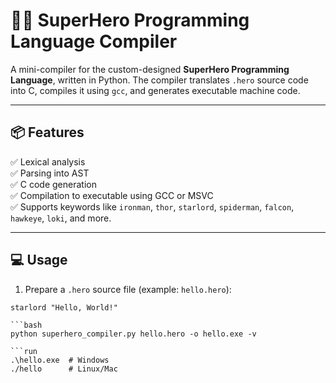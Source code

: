 # 🦸‍♂️ SuperHero Programming Language Compiler

A mini-compiler for the custom-designed **SuperHero Programming Language**, written in Python. The compiler translates `.hero` source code into C, compiles it using `gcc`, and generates executable machine code.

---

## 📦 Features

✅ Lexical analysis  
✅ Parsing into AST  
✅ C code generation  
✅ Compilation to executable using GCC or MSVC  
✅ Supports keywords like `ironman`, `thor`, `starlord`, `spiderman`, `falcon`, `hawkeye`, `loki`, and more.

---

## 💻 Usage

1. Prepare a `.hero` source file (example: `hello.hero`):

```hero
starlord "Hello, World!"

```bash
python superhero_compiler.py hello.hero -o hello.exe -v

```run
.\hello.exe  # Windows
./hello      # Linux/Mac
